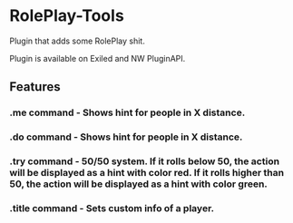 # RolePlay-Tools
Plugin that adds some RolePlay shit.

Plugin is available on Exiled and NW PluginAPI.


## Features

### .me command - Shows hint for people in X distance.
### .do command - Shows hint for people in X distance.
### .try command - 50/50 system. If it rolls below 50, the action will be displayed as a hint with color red. If it rolls higher than 50, the action will be displayed as a hint with color green.
### .title command - Sets custom info of a player.
